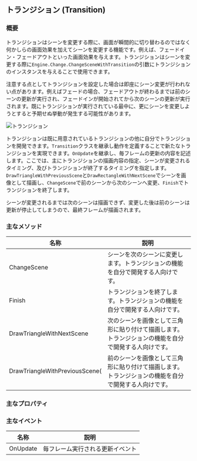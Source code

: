 ﻿## トランジション (Transition)

### 概要

トランジションはシーンを変更する際に、画面が瞬間的に切り替わるのではなく何かしらの画面効果を加えてシーンを変更する機能です。例えば、フェードイン・フェードアウトといった画面効果を与えます。トランジションはシーンを変更する際に```Engine.Change.ChangeSceneWithTransition```の引数にトランジションのインスタンスを与えることで使用できます。

注意する点としてトランジションを設定した場合は即座にシーン変更が行われない点があります。例えばフェードの場合、フェードアウトが終わるまでは前のシーンの更新が実行され、フェードインが開始されてから次のシーンの更新が実行されます。既にトランジションが実行されている最中に、更にシーンを変更しようとすると予期せぬ挙動が発生する可能性があります。

![トランジション](img/transition.png)

トランジションは既に用意されているトランジションの他に自分でトランジションを開発できます。```Transition```クラスを継承し動作を定義することで新たなトランジションを実現できます。```OnUpdate```を継承し、毎フレームの更新の内容を記述します。ここでは、主にトランジションの描画内容の指定、シーンが変更されるタイミング、及びトランジションが終了するタイミングを指定します。```DrawTriangleWithPreviousScene```と```DrawRectangleWithNextScene```でシーンを画像として描画し、```ChangeScene```で前のシーンから次のシーンへ変更、```Finish```でトランジションを終了します。

シーンが変更されるまでは次のシーンは描画できず、変更した後は前のシーンは更新が停止してしまうので、最終フレームが描画されます。

### 主なメソッド

| 名称 | 説明 |
|---|---|
| ChangeScene | シーンを次のシーンに変更します。トランジションの機能を自分で開発する人向けです。 |
| Finish | トランジションを終了します。トランジションの機能を自分で開発する人向けです。 |
| DrawTriangleWithNextScene | 次のシーンを画像として三角形に貼り付けて描画します。トランジションの機能を自分で開発する人向けです。 |
| DrawTriangleWithPreviousScene( | 前のシーンを画像として三角形に貼り付けて描画します。トランジションの機能を自分で開発する人向けです。 |

### 主なプロパティ

### 主なイベント

| 名称 | 説明 |
|---|---|
| OnUpdate | 毎フレーム実行される更新イベント |

